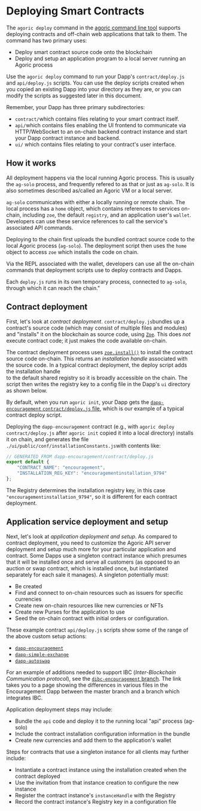# Deploying Smart Contracts

The `agoric deploy` command in the [agoric command line tool](https://agoric.com/documentation/getting-started/agoric-cli-guide.html#agoric-deploy) 
supports deploying contracts and off-chain web applications that talk to them. The command 
has two primary uses:

* Deploy smart contract source code onto the blockchain
* Deploy and setup an application program to a local server running an Agoric process

Use the `agoric deploy` command to run your Dapp's `contract/deploy.js` 
and `api/deploy.js` scripts. You can use the deploy scripts created when you copied an existing 
Dapp into your directory as they are, or you can modify the scripts as suggested later in this document.

Remember, your Dapp has three primary subdirectories:
- `contract/`which contains files relating to your smart contract itself.
- `api/`which contains files enabling the UI frontend to communicate via HTTP/WebSocket to an on-chain backend contract instance and start your Dapp contract instance and backend.
- `ui/` which contains files relating to your contract's user interface.

## How it works

All deployment happens via the local running Agoric process. This is usually the `ag-solo` process, 
and frequently refered to as that or just as `ag-solo`. It is also sometimes described as/called an Agoric VM or a local server.

`ag-solo` communicates with either a locally running or remote chain. The local process has a `home` object, which contains 
references to services on-chain, including `zoe`, the default `registry`, and an application user's `wallet`. Developers can
use these service references to call the service's associated API commands.

Deploying to the chain first uploads the bundled contract source code to the local Agoric process (`ag-solo`).
The deployment script then uses the `home` object to access `zoe` which installs the code on chain. 

Via the REPL associated with the wallet, developers can use all the on-chain commands that deployment scripts use to deploy 
contracts and Dapps.

Each `deploy.js` runs in its own temporary process, connected to `ag-solo`, through which it can reach the chain."

## Contract deployment

First, let's look at *contract deployment*. `contract/deploy.js`bundles up a contract's source code
(which may consist of multiple files and modules) and "installs" 
it on the blockchain as source code, using [`Zoe`](https://agoric.com/documentation/getting-started/intro-zoe.html). 
This does _not_ execute contract code; it just makes the code available on-chain.

The contract deployment process uses [`zoe.install()`](https://agoric.com/documentation/zoe/api/zoe.html#e-zoe-install-code-moduleformat) 
to install the contract source code on-chain. This returns an *installation handle* associated with the 
source code. In a typical contract deployment, the deploy script adds the installation handle  
to the default shared registry so it is broadly accessible on the chain. The script then writes
the registry key to a config file in the Dapp's `ui` directory as shown below.

By default, when you run `agoric init`, your Dapp gets 
the [`dapp-encouragement` `contract/deploy.js` file](https://github.com/Agoric/dapp-encouragement/blob/master/contract/deploy.js), 
which is our example of a typical contract deploy script.

Deploying the `dapp-encouragement` contract (e.g., with `agoric deploy contract/deploy.js` after `agoric init` 
copied it into a local directory) installs it on chain, and generates the 
file `./ui/public/conf/installationConstants.js`with contents like:
```js
// GENERATED FROM dapp-encouragement/contract/deploy.js
export default {
    "CONTRACT_NAME": "encouragement",
    "INSTALLATION_REG_KEY": "encouragementinstallation_9794"
};
```
The Registry determines the installation registry key, in this case
`"encouragementinstallation_9794"`, so it is different for each contract deployment.

## Application service deployment and setup

Next, let's look at *application deployment and setup*. As compared to contract deployment, 
you need to customize the Agoric API server deployment and setup much more
for your particular application and contract. Some Dapps use a singleton contract instance 
which presumes that it will be installed once and serve all customers (as opposed to an auction
or swap contract, which is installed once, but instantiated separately for each sale it manages).
A singleton potentially must:
- Be created 
- Find and connect to on-chain resources such as issuers for specific currencies
- Create new on-chain resources like new currencies or NFTs
- Create new Purses for the application to use
- Seed the on-chain contract with initial orders or configuration.

These example contract `api/deploy.js` scripts  show some of the 
range of the above custom setup actions:
* [`dapp-encouragement`](https://github.com/Agoric/dapp-encouragement/blob/master/api/deploy.js)
* [`dapp-simple-exchange`](https://github.com/Agoric/dapp-simple-exchange/blob/master/api/deploy.js)
* [`dapp-autoswap`](https://github.com/Agoric/dapp-autoswap/blob/master/api/deploy.js)

For an example of additions needed to support IBC (*Inter-Blockchain Communication protocol*), see the [`dibc-encouragement` branch](https://github.com/Agoric/dapp-encouragement/compare/master..dibc-encouragement). The link takes you to a page showing the differences in various files in the Encouragement Dapp between the master branch and a branch which integrates IBC. 

Application deployment steps may include:
* Bundle the `api` code and deploy it to the running local "api" process (ag-solo)
* Include the contract installation configuration information in the bundle
* Create new currencies and add them to the application's wallet

Steps for contracts that use a singleton instance for all clients may further include:
* Instantiate a contract instance using the installation created when the contract deployed
* Use the invitation from that instance creation to configure the new instance
* Register the contract instance's `instanceHandle` with the Registry
* Record the contract instance's Registry key in a configuration file

